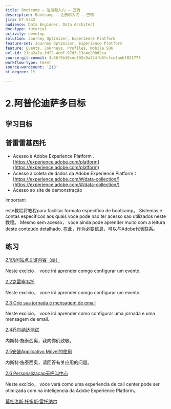 ```yaml
---
title: Bootcamp — 注册和入门 — 巴西
description: Bootcamp — 注册和入门 — 巴西
jira: KT-5342
audience: Data Engineer, Data Architect
doc-type: tutorial
activity: develop
solution: Journey Optimizer, Experience Platform
feature-set: Journey Optimizer, Experience Platform
feature: Events, Journeys, Profiles, Mobile SDK
exl-id: 21ca2a7a-fdf2-4cdf-97df-13c4e208d2ea
source-git-commit: 3c86f9b19cecf92c9a324fb6fcfcefaebf82177f
workflow-type: tm+mt
source-wordcount: '218'
ht-degree: 1%

---
```


# 2.阿普伦迪萨多目标

## 学习目标

## 普雷雷基西托

- Acesso à Adobe Experience Platform： [https://experience.adobe.com/platform](https://experience.adobe.com/platform)
- Acesso à coleta de dados da Adobe Experience Platform： [https://experience.adobe.com/#/data-collection/](https://experience.adobe.com/#/data-collection/)
- Acesso ao site de demonstração

>[!IMPORTANT]
>
>este教程将教程para facilitar formato específico de bootcamp。 Sistemas e contas específicos aos quais voce pode nao ter acesso sao utilizados neste教程。 Mesmo sem acesso， voce ainda pode aprender muito com a leitura deste conteúdo detalhado. 在此，作为必要信息，可以与Adobe代表联系。

## 练习

[2.1访问站点关键内容（续）](./ex1.md)

Neste excício， voce irá aprender comgo configurar um evento.

[2.2克雷塞韦托](./ex2.md)

Neste excício， voce irá aprender comgo configurar um evento.

[2.3 Crie sua jornada e mensagem de email](./ex3.md)

Neste excício， voce irá aprender como configurar uma jornada e uma mensagem de email.

[2.4乔尔纳达测试](./ex4.md)

内斯特·施泰西奥，我向你们致敬。

[2.5安装Applicativo Móvel的使用](./ex5.md)

内斯特·施泰西奥，请回答有关应用的问题。

[2.6 Personalizaçao无呼叫中心](./ex6.md)

Neste excício， voce verá como uma experiencia de call center pode ser otimizada com na inteligencia da Adobe Experience Platform。

[莫杜洛斯·托多斯·雷托纳尔](../../overview.md)

